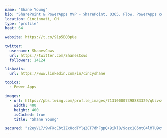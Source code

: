 ```yaml
---
name: "Shane Young"
bio: "SharePoint & PowerApps MVP - SharePoint, O365, Flow, PowerApps consulting? @PowerApps911 | Pure Snark? You found it."
location: Cincinnati, OH
type: "profile"
heat: 64

website: https://t.co/91p5BQ3pUe

twitter:
  username: ShanesCows
  url: https://twitter.com/ShanesCows
  followers: 14124

linkedin:
  url: https://www.linkedin.com/in/cincyshane

topics:
  - Power Apps

images:
  - url: https://pbs.twimg.com/profile_images/713100007398883329/qUzvsvQ3_400x400.jpg
    width: 400
    height: 400
    isCached: true
    title: "Shane Young"

secured: "z2eyVL7/9wFXcEbtIZxUcdTYlg2CT7dhFgpQ+9ikl8/9ozc185mtO4lMTU9ct7b9D4uUa/5tQGpmbPxnhjtfegzb1l2UV2nDUCm2qQyjf1KLAYLR4IxXYIG/Pyx7/dJupgP0TBs52+FmII8jFuca9iWAwVV5GFm8mMzBEhcqgs0ftED77WMsqHHYC+61vyaKYUP5ITRqn97a1GqxAZNuykhSNxxgatFUlPjJsgKKKH5bdbLtqz/C33jBtw/2CvWUi9afyugj6OyOqi1BfgtoEiq18GARARfcIOOjzeyhPRGCofsRZhm4Tx28L5pfr4/5jtbB2uXsabF1vFtd5u3SFqHEVUdR3gx7notjFyjbMTGuEZdNxIy+i/tiW4EnZhnSbuKDBr0J2QPXLIj8xEdjNgAOQfheWHsYFjZc4iJyjOk=;gqCiybBcaGLP8dMrsjObJg=="
---
```


